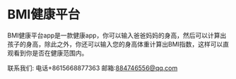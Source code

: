 # BMI健康平台
  BMI健康平台app是一款健康app，你可以输入爸爸妈妈的身高，然后可以计算出孩子的身高，除此之外，你还可以输入您的身高体重计算出BMI指数，这样可以直观看到你是否在健康范围内。
  
  联系我们:  电话+8615668877363    邮箱:884746556@qq.com
